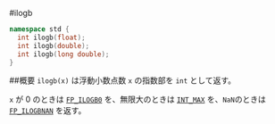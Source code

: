 #ilogb
```cpp
namespace std {
  int ilogb(float);
  int ilogb(double);
  int ilogb(long double);
}
```

##概要
`ilogb(x)` は浮動小数点数 `x` の指数部を `int` として返す。

`x` が 0 のときは [`FP_ILOGB0`](./fp_ilogb0.md) を、無限大のときは [`INT_MAX`](/reference/climits/int_max.md) を、`NaN`のときは [`FP_ILOGBNAN`](./fp_ilogbnan.md) を返す。

